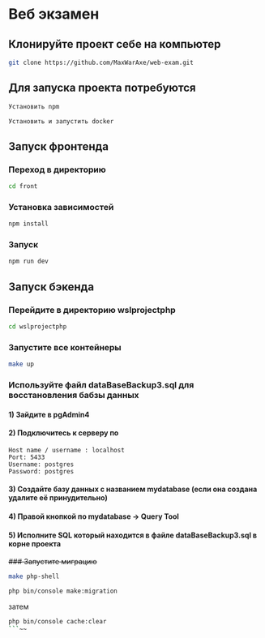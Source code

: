 # Веб экзамен

## Клонируйте проект себе на компьютер
```sh
git clone https://github.com/MaxWarAxe/web-exam.git
```

## Для запуска проекта потребуются
 
```sh
Установить npm 
```

```sh
Установить и запустить docker 
```
## Запуск фронтенда

### Переход в директорию

```sh
cd front
```
### Установка зависимостей

```sh
npm install
```

### Запуск

```sh
npm run dev
```
## Запуск бэкенда

### Перейдите в директорию wslprojectphp
```sh
cd wslprojectphp
```
### Запустите все контейнеры

```sh
make up
```
### Используйте файл dataBaseBackup3.sql для восстановления бабзы данных

#### 1) Зайдите в pgAdmin4
#### 2) Подключитесь к серверу по 
```
Host name / username : localhost
Port: 5433
Username: postgres
Password: postgres
```
#### 3) Создайте базу данных с названием mydatabase (если она создана удалите её принудительно)
#### 4) Правой кнопкой по mydatabase -> Query Tool 
#### 5) Исполните SQL который находится в файле dataBaseBackup3.sql в корне проекта

~~### Запустите миграцию~~

```sh
make php-shell
```
```sh
php bin/console make:migration 
```
затем
```sh
php bin/console cache:clear
```~~
